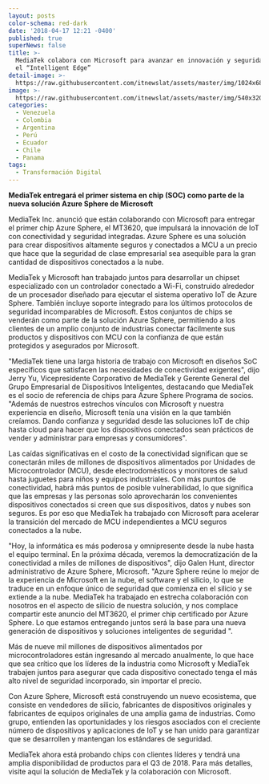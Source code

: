 ```yaml
---
layout: posts
color-schema: red-dark
date: '2018-04-17 12:21 -0400'
published: true
superNews: false
title: >-
  MediaTek colabora con Microsoft para avanzar en innovación y seguridad  para
  el “Intelligent Edge”
detail-image: >-
  https://raw.githubusercontent.com/itnewslat/assets/master/img/1024x680/Mediatek-g.jpg
image: >-
  https://raw.githubusercontent.com/itnewslat/assets/master/img/540x320/Mediatek-p.jpg
categories:
  - Venezuela
  - Colombia
  - Argentina
  - Perú
  - Ecuador
  - Chile
  - Panama
tags:
  - Transformación Digital
---
```

**MediaTek entregará el primer sistema en chip (SOC) como parte de la nueva solución Azure Sphere de Microsoft**

MediaTek Inc. anunció que están colaborando con Microsoft para entregar el primer chip Azure Sphere, el MT3620, que impulsará la innovación de IoT con conectividad y seguridad integradas. Azure Sphere es una solución para crear dispositivos altamente seguros y conectados a MCU a un precio que hace que la seguridad de clase empresarial sea asequible para la gran cantidad de dispositivos conectados a la nube.

MediaTek y Microsoft han trabajado juntos para desarrollar un chipset especializado con un controlador conectado a Wi-Fi, construido alrededor de un procesador diseñado para ejecutar el sistema operativo IoT de Azure Sphere. También incluye soporte integrado para los últimos protocolos de seguridad incomparables de Microsoft. Estos conjuntos de chips se venderán como parte de la solución Azure Sphere, permitiendo a los clientes de un amplio conjunto de industrias conectar fácilmente sus productos y dispositivos con MCU con la confianza de que están protegidos y asegurados por Microsoft.

"MediaTek tiene una larga historia de trabajo con Microsoft en diseños SoC específicos que satisfacen las necesidades de conectividad exigentes", dijo Jerry Yu, Vicepresidente Corporativo de MediaTek y Gerente General del Grupo Empresarial de Dispositivos Inteligentes, destacando que MediaTek es el socio de referencia de chips para Azure Sphere Programa de socios. "Además de nuestros estrechos vínculos con Microsoft y nuestra experiencia en diseño, Microsoft tenía una visión en la que también creíamos. Dando confianza y seguridad desde las soluciones IoT de chip hasta cloud para hacer que los dispositivos conectados sean prácticos de vender y administrar para empresas y consumidores".

Las caídas significativas en el costo de la conectividad significan que se conectarán miles de millones de dispositivos alimentados por Unidades de Microcontrolador (MCU), desde electrodomésticos y monitores de salud hasta juguetes para niños y equipos industriales. Con más puntos de conectividad, habrá más puntos de posible vulnerabilidad, lo que significa que las empresas y las personas solo aprovecharán los convenientes dispositivos conectados si creen que sus dispositivos, datos y nubes son seguros. Es por eso que MediaTek ha trabajado con Microsoft para acelerar la transición del mercado de MCU independientes a MCU seguros conectados a la nube.

"Hoy, la informática es más poderosa y omnipresente desde la nube hasta el equipo terminal. En la próxima década, veremos la democratización de la conectividad a miles de millones de dispositivos", dijo Galen Hunt, director administrativo de Azure Sphere, Microsoft. "Azure Sphere reúne lo mejor de la experiencia de Microsoft en la nube, el software y el silicio, lo que se traduce en un enfoque único de seguridad que comienza en el silicio y se extiende a la nube. MediaTek ha trabajado en estrecha colaboración con nosotros en el aspecto de silicio de nuestra solución, y nos complace compartir este anuncio del MT3620, el primer chip certificado por Azure Sphere. Lo que estamos entregando juntos será la base para una nueva generación de dispositivos y soluciones inteligentes de seguridad ".

Más de nueve mil millones de dispositivos alimentados por microcontroladores están ingresando al mercado anualmente, lo que hace que sea crítico que los líderes de la industria como Microsoft y MediaTek trabajen juntos para asegurar que cada dispositivo conectado tenga el más alto nivel de seguridad incorporado, sin importar el precio.

Con Azure Sphere, Microsoft está construyendo un nuevo ecosistema, que consiste en vendedores de silicio, fabricantes de dispositivos originales y fabricantes de equipos originales de una amplia gama de industrias. Como grupo, entienden las oportunidades y los riesgos asociados con el creciente número de dispositivos y aplicaciones de IoT y se han unido para garantizar que se desarrollen y mantengan los estándares de seguridad.

MediaTek ahora está probando chips con clientes líderes y tendrá una amplia disponibilidad de productos para el Q3 de 2018. Para más detalles, visite aquí la solución de MediaTek y la colaboración con Microsoft.
